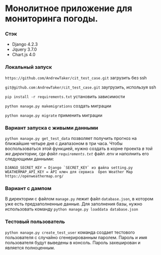 # Монолитное приложение для мониторинга погоды.
### Стэк
- Django 4.2.3
- Jquery 3.7.0
- Chart.js 4.0
### Локальный запуск
`https://github.com/AndrewTaker/cit_test_case.git` загрузить без ssh

`git@github.com:AndrewTaker/cit_test_case.git` заугрузить, используя ssh

`pip install -r requirements.txt` установить зависимости

`python manage.py makemigrations` создать миграции

`python manage.py migrate` применить миграции

### Вариант запуска с живыми данными
`python manage.py get_test_data` позволяет получить прогноз на ближайшие четыре дня с диапазоном в три часа. Чтобы воспользоваться этой функцией, нужно создать в корне проекта _в той же директории, где файл `requirements.txt`_ файл .env и наполнить его следующими данными:
```
DJANGO_SECRET_KEY = Django `SECRET_KEY` из файла setting.py
WEATHERMAP_API_KEY = API ключ для сервиса  Open Weather Map https://openweathermap.org/
```
### Вариант с дампом
В директории с файлом `manage.py` лежит файл `database.json`, в котором уже есть предзаполненные данные.
Для заполнения базы, нужно использовать команду `python manage.py loaddata database.json`
### Тестовый пользователь
`python manage.py create_test_user` команда создает тестового пользователя с случайно сгенерированным паролем. Пароль и имя пользователя будут выведены в консоль. Пароль захеширован и является полноценным.
